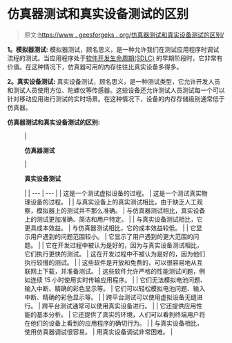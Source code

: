 # 仿真器测试和真实设备测试的区别

> 原文:[https://www . geesforgeks . org/仿真器测试和真实设备测试的区别/](https://www.geeksforgeeks.org/difference-between-emulator-testing-and-real-device-testing/)

**1。模拟器测试:**
模拟器测试，顾名思义，是一种允许我们在测试应用程序时调试流程的测试。当应用程序处于[软件开发生命周期(SDLC)](https://www.geeksforgeeks.org/software-development-life-cycle-sdlc/) 的早期阶段时，它非常有价值。在这种情况下，仿真器可用的内存往往比真实设备多得多。

**2。真实设备测试:**
真实设备测试，顾名思义，是一种测试类型，它允许开发人员和测试人员使用方位、陀螺仪等传感器。这些设备还允许测试人员测试每一个可以针对移动应用进行测试的实时场景。在这种情况下，设备的内存存储级别通常低于仿真器。

**仿真器测试和真实设备测试的区别:**

<figure class="table">

| 

**仿真器测试**

 | 

**真实设备测试**

 |
| --- | --- |
| 这是一个测试虚拟设备的过程。 | 这是一个测试真实物理设备的过程。 |
| 与真实设备上的真实测试相比，由于缺乏人工观察，模拟器上的测试并不那么准确。 | 与仿真器测试相比，真实设备上的测试更加准确、简洁和用户特定。 |
| 与真实设备测试相比，它更具成本效益。 | 与仿真器测试相比，它的成本效益较低。 |
| 它显示用户遇到的问题范围较小。 | 它显示了用户遇到的更大范围的问题。 |
| 它在开发过程中被认为是好的，因为与真实设备测试相比，它们执行更快的测试。 | 这在开发过程中不被认为是好的，因为他们执行较慢的测试。 |
| 这些软件是开放和免费的，可以很容易地从互联网上下载，并准备测试。 | 这些软件允许严格的性能测试问题，例如连续 15 小时使用实时传输应用程序。 |
| 它们无法模拟电池问题、输入中断、精确的彩色显示等。 | 它们可以轻松模拟电池问题、输入中断、精确的彩色显示等。 |
| 跨平台测试可以使用虚拟设备无缝进行。 | 跨平台测试通常可以使用真实设备进行。 |
| 它还提供应用性能的基本分析。 | 它还提供了真实的环境，人们可以看到终端用户将在他们的设备上看到的应用程序的确切行为。 |
| 与真实设备相比，使用仿真器调试很容易。 | 用真实设备调试非常困难。 |

</figure>